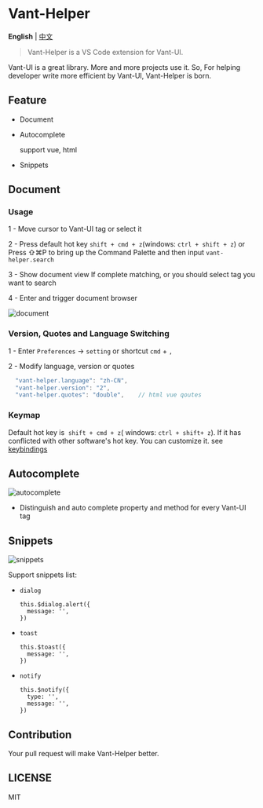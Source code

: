# Vant-Helper

**English** | [中文](./README.zh-CN.md)

> Vant-Helper is a VS Code extension for Vant-UI.

Vant-UI is a great library. More and more projects use it. So, For helping developer write more efficient by Vant-UI, Vant-Helper is born.

## Feature

* Document

* Autocomplete

	support vue, html

* Snippets


## Document

### Usage

1 - Move cursor to Vant-UI tag or select it

2 - Press default hot key `shift + cmd + z`(windows: `ctrl + shift + z`) or Press ⇧⌘P to bring up the Command Palette and then input `vant-helper.search`

3 - Show document view If complete matching,
    or you should select tag you want to search

4 - Enter and trigger document browser

![document](https://cdn.jsdelivr.net/gh/noransu/images-myown@master/noransImage/usage.3o6dy34aat80.gif)


### Version, Quotes and Language Switching

1 - Enter `Preferences` -> `setting` or shortcut `cmd` + `,`

2 - Modify language, version or quotes
```javascript
  "vant-helper.language": "zh-CN",
  "vant-helper.version": "2",
  "vant-helper.quotes": "double",    // html vue qoutes
```

### Keymap

Default hot key is  `shift + cmd + z`( windows: `ctrl + shift+ z`). If it has conflicted with other software's hot key. You can customize it. see [keybindings](https://code.visualstudio.com/docs/getstarted/keybindings#_keyboard-shortcuts-editor)


## Autocomplete

![autocomplete](https://cdn.jsdelivr.net/gh/noransu/images-myown@master/noransImage/autoComplete.jvr10ydk88w.gif)

* Distinguish and auto complete property and method for every Vant-UI tag


## Snippets

![snippets](https://cdn.jsdelivr.net/gh/noransu/images-myown@master/noransImage/snippets.6kx5xqdw42s0.gif)

Support snippets list:

* `dialog`

  ```
  this.$dialog.alert({
    message: '',
  })
  ```

* `toast`

  ```
  this.$toast({
    message: '',
  })
  ```

* `notify`

  ```
  this.$notify({
    type: '',
    message: '',
  })
  ```

## Contribution

Your pull request will make Vant-Helper better.

## LICENSE

MIT
